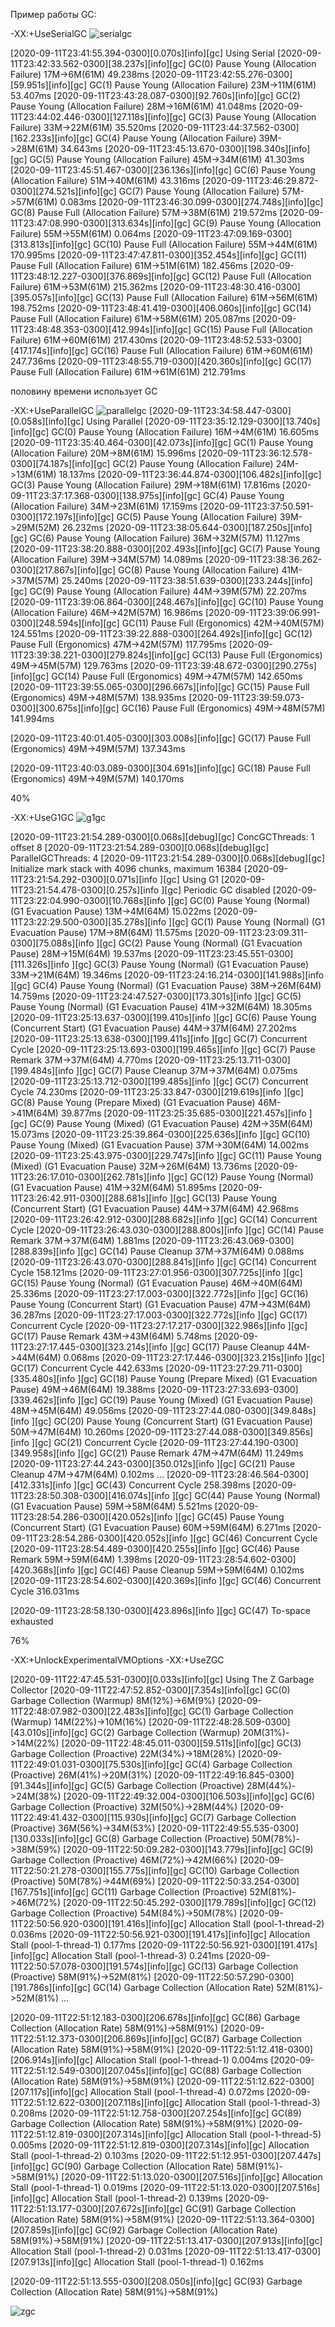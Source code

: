 
Пример работы GC:

-XX:+UseSerialGC
![serialgc](img/serialgc.png)

[2020-09-11T23:41:55.394-0300][0.070s][info][gc] Using Serial
[2020-09-11T23:42:33.562-0300][38.237s][info][gc] GC(0) Pause Young (Allocation Failure) 17M->6M(61M) 49.238ms
[2020-09-11T23:42:55.276-0300][59.951s][info][gc] GC(1) Pause Young (Allocation Failure) 23M->11M(61M) 53.407ms
[2020-09-11T23:43:28.087-0300][92.760s][info][gc] GC(2) Pause Young (Allocation Failure) 28M->16M(61M) 41.048ms
[2020-09-11T23:44:02.446-0300][127.118s][info][gc] GC(3) Pause Young (Allocation Failure) 33M->22M(61M) 35.520ms
[2020-09-11T23:44:37.562-0300][162.233s][info][gc] GC(4) Pause Young (Allocation Failure) 39M->28M(61M) 34.643ms
[2020-09-11T23:45:13.670-0300][198.340s][info][gc] GC(5) Pause Young (Allocation Failure) 45M->34M(61M) 41.303ms
[2020-09-11T23:45:51.467-0300][236.136s][info][gc] GC(6) Pause Young (Allocation Failure) 51M->40M(61M) 43.316ms
[2020-09-11T23:46:29.872-0300][274.521s][info][gc] GC(7) Pause Young (Allocation Failure) 57M->57M(61M) 0.083ms
[2020-09-11T23:46:30.099-0300][274.748s][info][gc] GC(8) Pause Full (Allocation Failure) 57M->38M(61M) 219.572ms
[2020-09-11T23:47:08.990-0300][313.634s][info][gc] GC(9) Pause Young (Allocation Failure) 55M->55M(61M) 0.064ms
[2020-09-11T23:47:09.169-0300][313.813s][info][gc] GC(10) Pause Full (Allocation Failure) 55M->44M(61M) 170.995ms
[2020-09-11T23:47:47.811-0300][352.454s][info][gc] GC(11) Pause Full (Allocation Failure) 61M->51M(61M) 182.456ms
[2020-09-11T23:48:12.227-0300][376.869s][info][gc] GC(12) Pause Full (Allocation Failure) 61M->53M(61M) 215.362ms
[2020-09-11T23:48:30.416-0300][395.057s][info][gc] GC(13) Pause Full (Allocation Failure) 61M->56M(61M) 198.752ms
[2020-09-11T23:48:41.419-0300][406.060s][info][gc] GC(14) Pause Full (Allocation Failure) 61M->58M(61M) 205.087ms
[2020-09-11T23:48:48.353-0300][412.994s][info][gc] GC(15) Pause Full (Allocation Failure) 61M->60M(61M) 217.430ms
[2020-09-11T23:48:52.533-0300][417.174s][info][gc] GC(16) Pause Full (Allocation Failure) 61M->60M(61M) 247.736ms
[2020-09-11T23:48:55.719-0300][420.360s][info][gc] GC(17) Pause Full (Allocation Failure) 61M->61M(61M) 212.791ms

половину времени использует GC

-XX:+UseParallelGC
![parallelgc](img/pargc.png)
[2020-09-11T23:34:58.447-0300][0.058s][info][gc] Using Parallel
[2020-09-11T23:35:12.129-0300][13.740s][info][gc] GC(0) Pause Young (Allocation Failure) 16M->4M(61M) 16.605ms
[2020-09-11T23:35:40.464-0300][42.073s][info][gc] GC(1) Pause Young (Allocation Failure) 20M->8M(61M) 15.996ms
[2020-09-11T23:36:12.578-0300][74.187s][info][gc] GC(2) Pause Young (Allocation Failure) 24M->13M(61M) 18.137ms
[2020-09-11T23:36:44.874-0300][106.482s][info][gc] GC(3) Pause Young (Allocation Failure) 29M->18M(61M) 17.816ms
[2020-09-11T23:37:17.368-0300][138.975s][info][gc] GC(4) Pause Young (Allocation Failure) 34M->23M(61M) 17.159ms
[2020-09-11T23:37:50.591-0300][172.197s][info][gc] GC(5) Pause Young (Allocation Failure) 39M->29M(52M) 26.232ms
[2020-09-11T23:38:05.644-0300][187.250s][info][gc] GC(6) Pause Young (Allocation Failure) 36M->32M(57M) 11.127ms
[2020-09-11T23:38:20.888-0300][202.493s][info][gc] GC(7) Pause Young (Allocation Failure) 39M->34M(57M) 14.089ms
[2020-09-11T23:38:36.262-0300][217.867s][info][gc] GC(8) Pause Young (Allocation Failure) 41M->37M(57M) 25.240ms
[2020-09-11T23:38:51.639-0300][233.244s][info][gc] GC(9) Pause Young (Allocation Failure) 44M->39M(57M) 22.207ms
[2020-09-11T23:39:06.864-0300][248.467s][info][gc] GC(10) Pause Young (Allocation Failure) 46M->42M(57M) 16.986ms
[2020-09-11T23:39:06.991-0300][248.594s][info][gc] GC(11) Pause Full (Ergonomics) 42M->40M(57M) 124.551ms
[2020-09-11T23:39:22.888-0300][264.492s][info][gc] GC(12) Pause Full (Ergonomics) 47M->42M(57M) 117.795ms
[2020-09-11T23:39:38.221-0300][279.824s][info][gc] GC(13) Pause Full (Ergonomics) 49M->45M(57M) 129.763ms
[2020-09-11T23:39:48.672-0300][290.275s][info][gc] GC(14) Pause Full (Ergonomics) 49M->47M(57M) 142.650ms
[2020-09-11T23:39:55.065-0300][296.667s][info][gc] GC(15) Pause Full (Ergonomics) 49M->48M(57M) 138.935ms
[2020-09-11T23:39:59.073-0300][300.675s][info][gc] GC(16) Pause Full (Ergonomics) 49M->48M(57M) 141.994ms

[2020-09-11T23:40:01.405-0300][303.008s][info][gc] GC(17) Pause Full (Ergonomics) 49M->49M(57M) 137.343ms

[2020-09-11T23:40:03.089-0300][304.691s][info][gc] GC(18) Pause Full (Ergonomics) 49M->49M(57M) 140.170ms

40%

-XX:+UseG1GC 
![g1gc](img/g1gc.png)

[2020-09-11T23:21:54.289-0300][0.068s][debug][gc] ConcGCThreads: 1 offset 8
[2020-09-11T23:21:54.289-0300][0.068s][debug][gc] ParallelGCThreads: 4
[2020-09-11T23:21:54.289-0300][0.068s][debug][gc] Initialize mark stack with 4096 chunks, maximum 16384
[2020-09-11T23:21:54.292-0300][0.071s][info ][gc] Using G1
[2020-09-11T23:21:54.478-0300][0.257s][info ][gc] Periodic GC disabled
[2020-09-11T23:22:04.990-0300][10.768s][info ][gc] GC(0) Pause Young (Normal) (G1 Evacuation Pause) 13M->4M(64M) 15.022ms
[2020-09-11T23:22:29.500-0300][35.278s][info ][gc] GC(1) Pause Young (Normal) (G1 Evacuation Pause) 17M->8M(64M) 11.575ms
[2020-09-11T23:23:09.311-0300][75.088s][info ][gc] GC(2) Pause Young (Normal) (G1 Evacuation Pause) 28M->15M(64M) 19.537ms
[2020-09-11T23:23:45.551-0300][111.326s][info ][gc] GC(3) Pause Young (Normal) (G1 Evacuation Pause) 33M->21M(64M) 19.346ms
[2020-09-11T23:24:16.214-0300][141.988s][info ][gc] GC(4) Pause Young (Normal) (G1 Evacuation Pause) 38M->26M(64M) 14.759ms
[2020-09-11T23:24:47.527-0300][173.301s][info ][gc] GC(5) Pause Young (Normal) (G1 Evacuation Pause) 41M->32M(64M) 18.305ms
[2020-09-11T23:25:13.637-0300][199.410s][info ][gc] GC(6) Pause Young (Concurrent Start) (G1 Evacuation Pause) 44M->37M(64M) 27.202ms
[2020-09-11T23:25:13.638-0300][199.411s][info ][gc] GC(7) Concurrent Cycle
[2020-09-11T23:25:13.693-0300][199.465s][info ][gc] GC(7) Pause Remark 37M->37M(64M) 4.770ms
[2020-09-11T23:25:13.711-0300][199.484s][info ][gc] GC(7) Pause Cleanup 37M->37M(64M) 0.075ms
[2020-09-11T23:25:13.712-0300][199.485s][info ][gc] GC(7) Concurrent Cycle 74.230ms
[2020-09-11T23:25:33.847-0300][219.619s][info ][gc] GC(8) Pause Young (Prepare Mixed) (G1 Evacuation Pause) 46M->41M(64M) 39.877ms
[2020-09-11T23:25:35.685-0300][221.457s][info ][gc] GC(9) Pause Young (Mixed) (G1 Evacuation Pause) 42M->35M(64M) 15.073ms
[2020-09-11T23:25:39.864-0300][225.636s][info ][gc] GC(10) Pause Young (Mixed) (G1 Evacuation Pause) 37M->30M(64M) 14.002ms
[2020-09-11T23:25:43.975-0300][229.747s][info ][gc] GC(11) Pause Young (Mixed) (G1 Evacuation Pause) 32M->26M(64M) 13.736ms
[2020-09-11T23:26:17.010-0300][262.781s][info ][gc] GC(12) Pause Young (Normal) (G1 Evacuation Pause) 41M->32M(64M) 51.895ms
[2020-09-11T23:26:42.911-0300][288.681s][info ][gc] GC(13) Pause Young (Concurrent Start) (G1 Evacuation Pause) 44M->37M(64M) 42.968ms
[2020-09-11T23:26:42.912-0300][288.682s][info ][gc] GC(14) Concurrent Cycle
[2020-09-11T23:26:43.030-0300][288.800s][info ][gc] GC(14) Pause Remark 37M->37M(64M) 1.881ms
[2020-09-11T23:26:43.069-0300][288.839s][info ][gc] GC(14) Pause Cleanup 37M->37M(64M) 0.088ms
[2020-09-11T23:26:43.070-0300][288.841s][info ][gc] GC(14) Concurrent Cycle 158.121ms
[2020-09-11T23:27:01.956-0300][307.725s][info ][gc] GC(15) Pause Young (Normal) (G1 Evacuation Pause) 46M->40M(64M) 25.336ms
[2020-09-11T23:27:17.003-0300][322.772s][info ][gc] GC(16) Pause Young (Concurrent Start) (G1 Evacuation Pause) 47M->43M(64M) 36.287ms
[2020-09-11T23:27:17.003-0300][322.772s][info ][gc] GC(17) Concurrent Cycle
[2020-09-11T23:27:17.217-0300][322.986s][info ][gc] GC(17) Pause Remark 43M->43M(64M) 5.748ms
[2020-09-11T23:27:17.445-0300][323.214s][info ][gc] GC(17) Pause Cleanup 44M->44M(64M) 0.068ms
[2020-09-11T23:27:17.446-0300][323.215s][info ][gc] GC(17) Concurrent Cycle 442.633ms
[2020-09-11T23:27:29.711-0300][335.480s][info ][gc] GC(18) Pause Young (Prepare Mixed) (G1 Evacuation Pause) 49M->46M(64M) 19.388ms
[2020-09-11T23:27:33.693-0300][339.462s][info ][gc] GC(19) Pause Young (Mixed) (G1 Evacuation Pause) 48M->45M(64M) 49.056ms
[2020-09-11T23:27:44.080-0300][349.848s][info ][gc] GC(20) Pause Young (Concurrent Start) (G1 Evacuation Pause) 50M->47M(64M) 10.260ms
[2020-09-11T23:27:44.088-0300][349.856s][info ][gc] GC(21) Concurrent Cycle
[2020-09-11T23:27:44.190-0300][349.958s][info ][gc] GC(21) Pause Remark 47M->47M(64M) 11.249ms
[2020-09-11T23:27:44.243-0300][350.012s][info ][gc] GC(21) Pause Cleanup 47M->47M(64M) 0.102ms
...
[2020-09-11T23:28:46.564-0300][412.331s][info ][gc] GC(43) Concurrent Cycle 258.398ms
[2020-09-11T23:28:50.308-0300][416.074s][info ][gc] GC(44) Pause Young (Normal) (G1 Evacuation Pause) 59M->58M(64M) 5.521ms
[2020-09-11T23:28:54.286-0300][420.052s][info ][gc] GC(45) Pause Young (Concurrent Start) (G1 Evacuation Pause) 60M->59M(64M) 6.271ms
[2020-09-11T23:28:54.286-0300][420.052s][info ][gc] GC(46) Concurrent Cycle
[2020-09-11T23:28:54.489-0300][420.255s][info ][gc] GC(46) Pause Remark 59M->59M(64M) 1.398ms
[2020-09-11T23:28:54.602-0300][420.368s][info ][gc] GC(46) Pause Cleanup 59M->59M(64M) 0.102ms
[2020-09-11T23:28:54.602-0300][420.369s][info ][gc] GC(46) Concurrent Cycle 316.031ms


[2020-09-11T23:28:58.130-0300][423.896s][info ][gc] GC(47) To-space exhausted

76%

-XX:+UnlockExperimentalVMOptions -XX:+UseZGC 

[2020-09-11T22:47:45.531-0300][0.033s][info][gc] Using The Z Garbage Collector
[2020-09-11T22:47:52.852-0300][7.354s][info][gc] GC(0) Garbage Collection (Warmup) 8M(12%)->6M(9%)
[2020-09-11T22:48:07.982-0300][22.483s][info][gc] GC(1) Garbage Collection (Warmup) 14M(22%)->10M(16%)
[2020-09-11T22:48:28.509-0300][43.010s][info][gc] GC(2) Garbage Collection (Warmup) 20M(31%)->14M(22%)
[2020-09-11T22:48:45.011-0300][59.511s][info][gc] GC(3) Garbage Collection (Proactive) 22M(34%)->18M(28%)
[2020-09-11T22:49:01.031-0300][75.530s][info][gc] GC(4) Garbage Collection (Proactive) 26M(41%)->20M(31%)
[2020-09-11T22:49:16.845-0300][91.344s][info][gc] GC(5) Garbage Collection (Proactive) 28M(44%)->24M(38%)
[2020-09-11T22:49:32.004-0300][106.503s][info][gc] GC(6) Garbage Collection (Proactive) 32M(50%)->28M(44%)
[2020-09-11T22:49:41.432-0300][115.930s][info][gc] GC(7) Garbage Collection (Proactive) 36M(56%)->34M(53%)
[2020-09-11T22:49:55.535-0300][130.033s][info][gc] GC(8) Garbage Collection (Proactive) 50M(78%)->38M(59%)
[2020-09-11T22:50:09.282-0300][143.779s][info][gc] GC(9) Garbage Collection (Proactive) 46M(72%)->42M(66%)
[2020-09-11T22:50:21.278-0300][155.775s][info][gc] GC(10) Garbage Collection (Proactive) 50M(78%)->44M(69%)
[2020-09-11T22:50:33.254-0300][167.751s][info][gc] GC(11) Garbage Collection (Proactive) 52M(81%)->46M(72%)
[2020-09-11T22:50:45.292-0300][179.789s][info][gc] GC(12) Garbage Collection (Proactive) 54M(84%)->50M(78%)
[2020-09-11T22:50:56.920-0300][191.416s][info][gc] Allocation Stall (pool-1-thread-2) 0.036ms
[2020-09-11T22:50:56.921-0300][191.417s][info][gc] Allocation Stall (pool-1-thread-1) 0.177ms
[2020-09-11T22:50:56.921-0300][191.417s][info][gc] Allocation Stall (pool-1-thread-3) 0.241ms
[2020-09-11T22:50:57.078-0300][191.574s][info][gc] GC(13) Garbage Collection (Proactive) 58M(91%)->52M(81%)
[2020-09-11T22:50:57.290-0300][191.786s][info][gc] GC(14) Garbage Collection (Allocation Rate) 52M(81%)->52M(81%)
...

[2020-09-11T22:51:12.183-0300][206.678s][info][gc] GC(86) Garbage Collection (Allocation Rate) 58M(91%)->58M(91%)
[2020-09-11T22:51:12.373-0300][206.869s][info][gc] GC(87) Garbage Collection (Allocation Rate) 58M(91%)->58M(91%)
[2020-09-11T22:51:12.418-0300][206.914s][info][gc] Allocation Stall (pool-1-thread-1) 0.004ms
[2020-09-11T22:51:12.549-0300][207.045s][info][gc] GC(88) Garbage Collection (Allocation Rate) 58M(91%)->58M(91%)
[2020-09-11T22:51:12.622-0300][207.117s][info][gc] Allocation Stall (pool-1-thread-4) 0.072ms
[2020-09-11T22:51:12.622-0300][207.118s][info][gc] Allocation Stall (pool-1-thread-3) 0.208ms
[2020-09-11T22:51:12.758-0300][207.254s][info][gc] GC(89) Garbage Collection (Allocation Rate) 58M(91%)->58M(91%)
[2020-09-11T22:51:12.819-0300][207.314s][info][gc] Allocation Stall (pool-1-thread-5) 0.005ms
[2020-09-11T22:51:12.819-0300][207.314s][info][gc] Allocation Stall (pool-1-thread-2) 0.103ms
[2020-09-11T22:51:12.951-0300][207.447s][info][gc] GC(90) Garbage Collection (Allocation Rate) 58M(91%)->58M(91%)
[2020-09-11T22:51:13.020-0300][207.516s][info][gc] Allocation Stall (pool-1-thread-1) 0.019ms
[2020-09-11T22:51:13.020-0300][207.516s][info][gc] Allocation Stall (pool-1-thread-2) 0.139ms
[2020-09-11T22:51:13.177-0300][207.672s][info][gc] GC(91) Garbage Collection (Allocation Rate) 58M(91%)->58M(91%)
[2020-09-11T22:51:13.364-0300][207.859s][info][gc] GC(92) Garbage Collection (Allocation Rate) 58M(91%)->58M(91%)
[2020-09-11T22:51:13.417-0300][207.913s][info][gc] Allocation Stall (pool-1-thread-2) 0.031ms
[2020-09-11T22:51:13.417-0300][207.913s][info][gc] Allocation Stall (pool-1-thread-1) 0.162ms

[2020-09-11T22:51:13.555-0300][208.050s][info][gc] GC(93) Garbage Collection (Allocation Rate) 58M(91%)->58M(91%)

![zgc](img/zgc.png)
